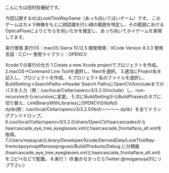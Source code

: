 こんにちは田村柾優紀です。

今回公開するのはLookThisWayGame（あっち向いてほいゲーム）です。
このゲームはカメラ映像をもとに顔認識を行い顔の範囲を特定し、その範囲におけるOpticalFlowによりどちらを向いたかを推定し、あっち向いてホイゲームを実現してます。

実行環境
実行OS：macOS Sierra 10.12.5
開発環境：XCode Version 8.3.3
使用言語：C,C++
使用ライブラリ：OPENCV

Xcodeでの実行の仕方
1.Create a new Xcode projectでプロジェクトを作成。
2.macOS->Command Line Toolを選択し、Nextを選択。
3.適当にProject名を記入し、プロジェクトを作成。
4.プロジェクト名のファイルを選択し、BuildSetting->SearchPaths->Header Search PathsにOpenCVのincludeまでのパスを入力（例：/usr/local/Cellar/opencv3/3.2.0/include）し、non-recursiveからrecursiveに変更。
5.次にBuildSettingからBuildPhasesのタブに切り替え、LinkBinaryWithLibrariesにOPENCVのlib内のdylib(例：/usr/local/Cellar/opencv3/3.2.0/libの〜〜〜〜.dylib）を全てドラッグアンドドロップ。
6./usr/local/Cellar/opencv3/3.2.0/share/OpenCV/haarcascadesからhaarcascade_eye_tree_eyeglasses.xmlとhaarcascade_frontalface_alt.xmlを取得。
7./Users/masayuki/Library/Developer/Xcode/DerivedData/LookThisWay-frwmckpoynvsptffarooxqrxgvwo/Build/Products/Debug
に分類器(haarcascade_eye_tree_eyeglasses.xmlとhaarcascade_frontalface_alt.xml)をコピペなどで配置。
8.実行！
(9.動かなかったらTwitter:@mogamusa31にリプ下さい）